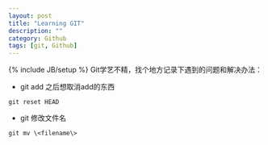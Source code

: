 ```yaml
---
layout: post
title: "Learning GIT"
description: ""
category: Github
tags: [git, Github]
---
```

{% include JB/setup %}
Git学艺不精，找个地方记录下遇到的问题和解决办法：

* git add 之后想取消add的东西

`git reset HEAD`

* git 修改文件名

`git mv \<filename\>`

